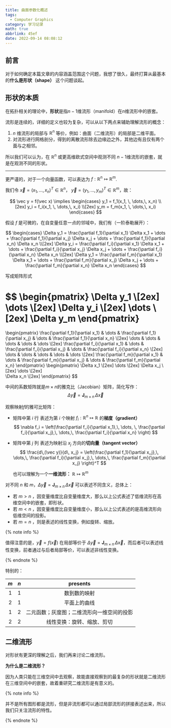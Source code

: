 ```yaml
---
title: 曲面参数化概述
tags:
  - Computer Graphics
category: 学习记录
math: true
abbrlink: 45ef
date: 2022-09-14 08:08:12
---
```



## 前言

对于如何确定本篇文章的内容涵盖范围这个问题，我想了很久，最终打算从最基本的**什么是形状（shape）** 这个问题谈起。

<!--more-->

## 形状的本质

在拓扑相关的理论中，**形状**是指$n-1$维流形（manifold）在$n$维流形中的嵌套。

流形是连续的，详细的定义也较为复杂，可以从以下两点来辅助理解流形的概念：

1. $n$ 维流形的局部与 $\mathbb R^n$ 等价，例如：曲面（二维流形）的局部是二维平面。
2. 对流形进行网格剖分，得到的离散流形除去边缘边之外，其他边有且仅有两个面与之相邻。

所以我们可以认为，在 $\mathbb R^n$ 或更高维欧式空间中观测不同 $n-1$维流形的嵌套，就是在观测不同的形状。

---

更严谨的，对于一个向量函数，可以表达为 $f: \mathbb {R}^n \mapsto \mathbb {R}^m$.

我们令 $\vec x = \left( x_1,\, \dots,\, x_n \right)^T \in \mathbb R^n$， $\vec y = \left(y_1,\, \dots,\, y_m \right)^T \in \mathbb R^m$，故：

$$
\vec y = f(\vec x) \implies
\begin{cases}
y_1 = f_1(x_1, \, \dots,\, x_n) \\[2ex]
y_i = f_i(x_1, \, \dots,\, x_i) \\[2ex]
y_m = f_m(x_1, \, \dots,\, x_i)
\end{cases}
$$

假设 $f$ 是可微的，在自变量任意一点的邻域中，我们有（一阶泰勒展开）：

$$
\begin{cases}
\Delta y_1 = \frac{\partial f_1}{\partial x_1} \Delta x_1 + \dots + \frac{\partial f_1}{\partial x_j} \Delta x_j + \dots + \frac{\partial f_1}{\partial x_n} \Delta x_n \\[2ex]
\Delta y_i = \frac{\partial f_i}{\partial x_1} \Delta x_1 + \dots + \frac{\partial f_i}{\partial x_j} \Delta x_j + \dots + \frac{\partial f_i}{\partial x_n} \Delta x_n \\[2ex]
\Delta y_1 = \frac{\partial f_m}{\partial x_1} \Delta x_1 + \dots + \frac{\partial f_m}{\partial x_j} \Delta x_j + \dots + \frac{\partial f_m}{\partial x_n} \Delta x_n
\end{cases}
$$

写成矩阵形式

$$
\begin{pmatrix}
\Delta y_1 \\[2ex]
\dots \\[2ex]
\Delta y_i \\[2ex]
\dots \\[2ex]
\Delta y_m
\end{pmatrix}
=
\begin{pmatrix}
\frac{\partial f_1}{\partial x_1} & \dots & \frac{\partial f_1}{\partial x_j} & \dots & \frac{\partial f_1}{\partial x_n} \\[2ex]
\dots & \dots & \dots & \dots & \dots \\[2ex]
\frac{\partial f_i}{\partial x_1} & \dots & \frac{\partial f_i}{\partial x_j} & \dots & \frac{\partial f_i}{\partial x_n} \\[2ex]
\dots & \dots & \dots & \dots & \dots \\[2ex]
\frac{\partial f_m}{\partial x_1} & \dots & \frac{\partial f_m}{\partial x_j} & \dots & \frac{\partial f_m}{\partial x_n}
\end{pmatrix}
\begin{pmatrix}
\Delta x_1 \\[2ex]
\dots \\[2ex]
\Delta x_j \\[2ex]
\dots \\[2ex]   
\Delta x_n \\[2ex]
\end{pmatrix}
$$

中间的系数矩阵就是$m \times n$的雅克比（Jacobian）矩阵，简化写作：
$$
\Delta \vec y = \mathbf J_{m\times n} \,\Delta \vec x
$$

观察映射$f$的雅可比矩阵：

- 矩阵中第 $i$ 行 表述为第 $i$ 个映射 $f_i : \mathbb R^n \mapsto \mathbb R$ 的**梯度（gradient）**
  $$
  \nabla f_i = \left(\frac{\partial f_i}{\partial x_1},\, \dots, \, \frac{\partial f_i}{\partial x_j},\, \dots,\, \frac{\partial f_i}{\partial x_n} \right)
  $$

- 矩阵中第 $j$ 列 表述为映射沿 $x_j$ 方向的**切向量（tangent vector）**
  $$
  \frac{d\,(\vec y)}{d\, x_j} = \left(\frac{\partial f_1}{\partial x_j},\, \dots,\, \frac{\partial f_i}{\partial x_j},\, \dots,\, \frac{\partial f_m}{\partial x_j} \right)^T
  $$ 
  
  也可以理解为一个**一维流形：** $\mathbb R \mapsto \mathbb R^m$

对不同 $n$ 和 $m$，$\Delta \vec y = \mathbf J_{m \times n} \, \Delta \vec  x$ 可以表述不同含义，总体上：

- 若 $m > n$ ，因变量维度比自变量维度大，那么以上公式表述了低维流形在高维空间中的嵌套，即形状。
- 若 $m < n$ ，因变量维度比自变量维度小，那么以上公式表述的是高维流形向低维空间的投影。
- 若 $m = n$ ，则是表述的线性变换，例如旋转、缩放。

{% note info %}

值得注意的是，$\vec y = f(\vec x)$ 在局部等价于 $\Delta \vec y = \mathbf J_{m \times n} \, \Delta \vec  x$，而后者可以表述线性变换，前者通过与后者局部等价，可以表述非线性变换。 

{% endnote %}

特别的：

| $m$ | $n$ | presents |
|:--:|:--:|:--:|
|1|1| 数到数的映射 |
|2 | 1| 平面上的曲线 |
|1 | 2| 二元函数；灰度图；二维流形向一维空间的投影|
|2 | 2| 线性变换：旋转、缩放、剪切|

## 二维流形

对形状有更深的理解之后，我们再来讨论二维流形。

**为什么是二维流形？**

因为人类只能在三维空间中去观察，故能直接观察到的最复杂的形状就是二维流形在三维空间中的嵌套，故着重研究二维流形是有意义的。

{% note info %}

并不是所有图形都是流形，但是非流形都可以通过局部流形的拼接表述出来，所以我们只关注流形的特性。

{% endnote %}

